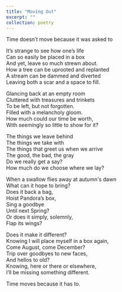 ```yaml
---
title: "Moving Out"
excerpt: ""
collection: poetry
---
```

Time doesn’t move because it was asked to

It’s strange to see how one’s life  
Can so easily be placed in a box  
And yet, leave so much strewn about.  
How a tree can be uprooted and replanted  
A stream can be dammed and diverted  
Leaving both a scar and a space to fill. 

Glancing back at an empty room  
Cluttered with treasures and trinkets  
To be left, but not forgotten.  
Filled with a melancholy gloom.  
How much could our time be worth,  
With seemingly so little to show for it?  

The things we leave behind  
The things we take with  
The things that greet us when we arrive  
The good, the bad, the gray  
Do we really get a say?  
How much do we choose where we lay?  

When a swallow flies away at autumn's dawn  
What can it hope to bring?  
Does it back a bag,  
Hoist Pandora’s box,  
Sing a goodbye  
Until next Spring?  
Or does it simply, solemnly,  
Flap its wings?

Does it make it different?  
Knowing I will place myself in a box again,  
Come August, come December?  
Trip over goodbyes to new faces,  
And hellos to old?  
Knowing, here or there or elsewhere,  
I’ll be missing something different.  

Time moves because it has to.
